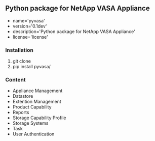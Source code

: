 ## Python package for NetApp VASA Appliance

* name='pyvasa'  
* version='0.1dev'
* description='Python package for NetApp VASA Appliance'
* license='license'

### Installation

1. git clone <pyvasa-repo>
2. pip install pyvasa/

### Content

* Appliance Management
* Datastore
* Extention Management
* Product Capability
* Reports
* Storage Capability Profile
* Storage Systems
* Task
* User Authentication
